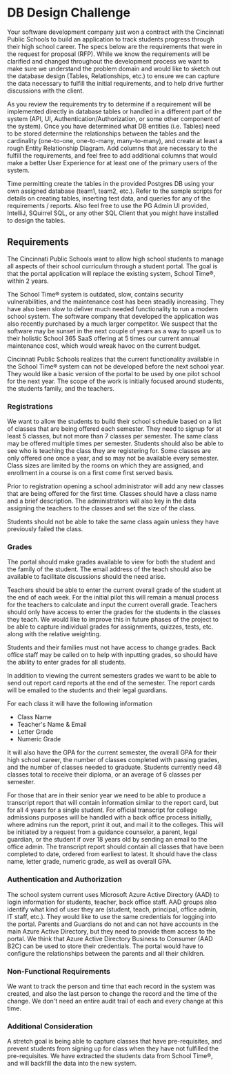 # DB Design Challenge
Your software development company just won a contract with the Cincinnati Public Schools to build an application to track students progress through their high school career. The specs below are the requirements that were in the request for proposal (RFP). While we know the requirements will be clarified and changed throughout the development process we want to make sure we understand the problem domain and would like to sketch out the database design (Tables, Relationships, etc.) to ensure we can capture the data necessary to fulfill the initial requirements, and to help drive further discussions with the client.
 
As you review the requirements try to determine if a requirement will be implemented directly in database tables or handled in a different part of the system (API, UI, Authentication/Authorization, or some other component of the system). Once you have determined what DB entities (i.e. Tables) need to be stored determine the relationships between the tables and the cardinality (one-to-one, one-to-many, many-to-many), and create at least a rough Entity Relationship Diagram. Add columns that are necessary to the fulfill the requirements, and feel free to add additional columns that would make a better User Experience for at least one of the primary users of the system.
 
Time permitting create the tables in the provided Postgres DB using your own assigned database (team1, team2, etc.). Refer to the sample scripts for details on creating tables, inserting test data, and queries for any of the requirements / reports. Also feel free to use the PG Admin UI provided, IntelliJ, SQuirrel SQL, or any other SQL Client that you might have installed to design the tables.
 
## Requirements
The Cincinnati Public Schools want to allow high school students to manage all aspects of their school curriculum through a student portal. The goal is that the portal application will replace the existing system, School Time®, within 2 years.
 
The School Time® system is outdated, slow, contains security vulnerabilities, and the maintenance cost has been steadily increasing. They have also been slow to deliver much needed functionality to run a modern school system. The software company that developed the application was also recently purchased by a much larger competitor. We suspect that the software may be sunset in the next couple of years as a way to upsell us to their holistic School 365 SaaS offering at 5 times our current annual maintenance cost, which would wreak havoc on the current budget.
 
Cincinnati Public Schools realizes that the current functionality available in the School Time® system can not be developed before the next school year. They would like a basic version of the portal to be used by one pilot school for the next year. The scope of the work is initially focused around students, the students family, and the teachers.
 
### Registrations
We want to allow the students to build their school schedule based on a list of classes that are being offered each semester. They need to signup for at least 5 classes, but not more than 7 classes per semester. The same class may be offered multiple times per semester. Students should also be able to see who is teaching the class they are registering for. Some classes are only offered one once a year, and so may not be available every semester. Class sizes are limited by the rooms on which they are assigned, and enrollment in a course is on a first come first served basis.
 
Prior to registration opening a school administrator will add any new classes that are being offered for the first time. Classes should have a class name and a brief description. The administrators will also key in the data assigning the teachers to the classes and set the size of the class.
 
Students should not be able to take the same class again unless they have previously failed the class.
 
### Grades
The portal should make grades available to view for both the student and the family of the student. The email address of the teach should also be available to facilitate discussions should the need arise.
 
Teachers should be able to enter the current overall grade of the student at the end of each week. For the initial pilot this will remain a manual process for the teachers to calculate and input the current overall grade. Teachers should only have access to enter the grades for the students in the classes they teach. We would like to improve this in future phases of the project to be able to capture individual grades for assignments, quizzes, tests, etc. along with the relative weighting.
 
Students and their families must not have access to change grades. Back office staff may be called on to help with inputting grades, so should have the ability to enter grades for all students.
 
In addition to viewing the current semesters grades we want to be able to send out report card reports at the end of the semester. The report cards will be emailed to the students and their legal guardians.
 
For each class it will have the following information
* Class Name
* Teacher's Name & Email
* Letter Grade
* Numeric Grade
 
It will also have the GPA for the current semester, the overall GPA for their high school career, the number of classes completed with passing grades, and the number of classes needed to graduate. Students currently need 48 classes total to receive their diploma, or an average of 6 classes per semester.
 
For those that are in their senior year we need to be able to produce a transcript report that will contain information similar to the report card, but for all 4 years for a single student. For official transcript for college admissions purposes will be handled with a back office process initially, where admins run the report, print it out, and mail it to the colleges. This will be initiated by a request from a guidance counselor, a parent, legal guardian, or the student if over 18 years old by sending an email to the office admin. The transcript report should contain all classes that have been completed to date, ordered from earliest to latest. It should have the class name, letter grade, numeric grade, as well as overall GPA.
 
### Authentication and Authorization
The school system current uses Microsoft Azure Active Directory (AAD) to login information for students, teacher, back office staff. AAD groups also identify what kind of user they are (student, teach, principal, office admin, IT staff, etc.). They would like to use the same credentials for logging into the portal. Parents and Guardians do not and can not have accounts in the main Azure Active Directory, but they need to provide them access to the portal. We think that Azure Active Directory Business to Consumer (AAD B2C) can be used to store their credentials. The portal would have to configure the relationships between the parents and all their children.
 
### Non-Functional Requirements
We want to track the person and time that each record in the system was created, and also the last person to change the record and the time of the change. We don't need an entire audit trail of each and every change at this time.
 
### Additional Consideration
A stretch goal is being able to capture classes that have pre-requisites, and prevent students from signing up for class when they have not fulfilled the pre-requisites. We have extracted the students data from School Time®, and will backfill the data into the new system.